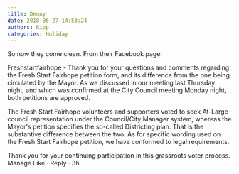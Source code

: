 ```yaml
---
title: Denny
date: 2018-06-27 14:53:24
authors: Ripp
categories: Holiday
---
```


 So now they come clean.  From their Facebook page:

Freshstartfairhope - Thank you for your questions and comments regarding the Fresh Start Fairhope petition form, and its difference from the one being circulated by the Mayor. As we discussed in our meeting last Thursday night, and which was confirmed at the City Council meeting Monday night, both petitions are approved. 

The Fresh Start Fairhope volunteers and supporters voted to seek At-Large council representation under the Council/City Manager system, whereas the Mayor's petition specifies the so-called Districting plan. That is the substantive difference between the two. As for specific wording used on the Fresh Start Fairhope petition, we have conformed to legal requirements. 

Thank you for your continuing participation in this grassroots voter process.
Manage
Like · Reply · 3h